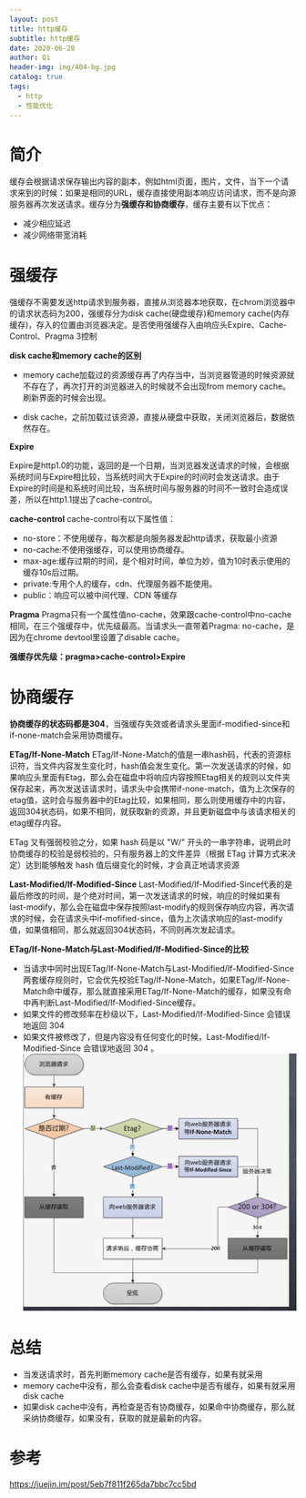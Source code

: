 ```yaml
---
layout: post
title: http缓存
subtitle: http缓存
date: 2020-06-28
author: Qi
header-img: img/404-bg.jpg
catalog: true
tags:
  - http
  - 性能优化
---
```


# 简介

缓存会根据请求保存输出内容的副本，例如html页面，图片，文件，当下一个请求来到的时候：如果是相同的URL，缓存直接使用副本响应访问请求，而不是向源服务器再次发送请求。缓存分为**强缓存和协商缓存**，缓存主要有以下优点：
- 减少相应延迟
- 减少网络带宽消耗

# 强缓存

强缓存不需要发送http请求到服务器，直接从浏览器本地获取，在chrom浏览器中的请求状态码为200，强缓存分为disk cache(硬盘缓存)和memory cache(内存缓存)，存入的位置由浏览器决定。是否使用强缓存入由响应头Expire、Cache-Control、Pragma 3控制

**disk cache和memory cache的区别**
- memory cache加载过的资源缓存再了内存当中，当浏览器管道的时候资源就不存在了，再次打开的浏览器进入的时候就不会出现from memory cache。刷新界面的时候会出现。

- disk cache，之前加载过该资源，直接从硬盘中获取，关闭浏览器后，数据依然存在。

**Expire**

Expire是http1.0的功能，返回的是一个日期，当浏览器发送请求的时候，会根据系统时间与Expire相比较，当系统时间大于Expire的时间时会发送请求。由于Expire的时间是和系统时间比较，当系统时间与服务器的时间不一致时会造成误差，所以在http1.1提出了cache-control。

**cache-control**
cache-control有以下属性值：
- no-store：不使用缓存，每次都是向服务器发起http请求，获取最小资源
- no-cache:不使用强缓存，可以使用协商缓存。
- max-age:缓存过期的时间，是个相对时间，单位为妙，值为10时表示使用的缓存10s后过期。
- private:专用个人的缓存，cdn、代理服务器不能使用。
- public：响应可以被中间代理、CDN 等缓存

**Pragma**
Pragma只有一个属性值no-cache，效果跟cache-control中no-cache相同，在三个强缓存中，优先级最高。当请求头一直带着Pragma: no-cache，是因为在chrome devtool里设置了disable cache。

**强缓存优先级：pragma>cache-control>Expire**

# 协商缓存
**协商缓存的状态码都是304**，当强缓存失效或者请求头里面if-modified-since和if-none-match会采用协商缓存。

**ETag/If-None-Match**
ETag/If-None-Match的值是一串hash码，代表的资源标识符，当文件内容发生变化时，hash值会发生变化。第一次发送请求的时候，如果响应头里面有Etag，那么会在磁盘中将响应内容按照Etag相关的规则以文件夹保存起来，再次发送该请求时，请求头中会携带if-none-match，值为上次保存的etag值，这时会与服务器中的Etag比较，如果相同，那么则使用缓存中的内容，返回304状态码，如果不相同，就获取新的资源，并且更新磁盘中与该请求相关的etag缓存内容。

ETag 又有强弱校验之分，如果 hash 码是以 "W/" 开头的一串字符串，说明此时协商缓存的校验是弱校验的，只有服务器上的文件差异（根据 ETag 计算方式来决定）达到能够触发 hash 值后缀变化的时候，才会真正地请求资源


**Last-Modified/If-Modified-Since**
Last-Modified/If-Modified-Since代表的是最后修改的时间，是个绝对时间，第一次发送请求的时候，响应的时候如果有last-modify，那么会在磁盘中保存按照last-modify的规则保存响应内容，再次请求的时候，会在请求头中if-mofified-since，值为上次请求响应的last-modify值，如果值相同，那么就返回304状态码，不同则再次发起请求。

**ETag/If-None-Match与Last-Modified/If-Modified-Since的比较**

- 当请求中同时出现ETag/If-None-Match与Last-Modified/If-Modified-Since两套缓存规则时，它会优先校验ETag/If-None-Match，如果ETag/If-None-Match命中缓存，那么就直接采用ETag/If-None-Match的缓存，如果没有命中再判断Last-Modified/If-Modified-Since缓存。
- 如果文件的修改频率在秒级以下，Last-Modified/If-Modified-Since 会错误地返回 304
- 如果文件被修改了，但是内容没有任何变化的时候，Last-Modified/If-Modified-Since 会错误地返回 304 。
![Image text](/img/WechatIMG4.png)

# 总结
- 当发送请求时，首先判断memory cache是否有缓存，如果有就采用
- memory cache中没有，那么会查看disk cache中是否有缓存，如果有就采用disk cache
- 如果disk cache中没有，再检查是否有协商缓存，如果命中协商缓存，那么就采纳协商缓存，如果没有，获取的就是最新的内容。


# 参考
https://juejin.im/post/5eb7f811f265da7bbc7cc5bd
